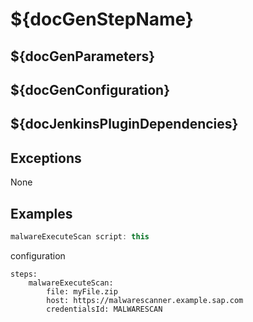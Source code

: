 
# ${docGenStepName}

## ${docGenParameters}

## ${docGenConfiguration}

## ${docJenkinsPluginDependencies}

## Exceptions

None

## Examples

```groovy
malwareExecuteScan script: this
```

configuration

```
steps:
    malwareExecuteScan:
        file: myFile.zip
        host: https://malwarescanner.example.sap.com
        credentialsId: MALWARESCAN
```
